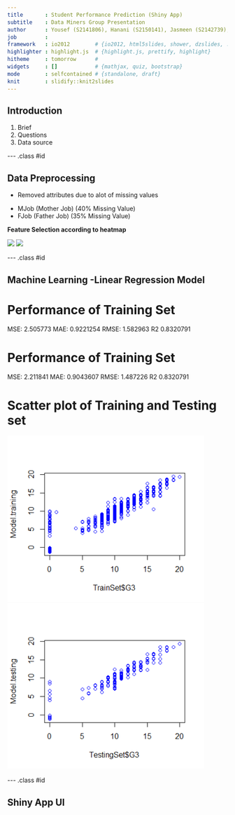 ```yaml
---
title       : Student Performance Prediction (Shiny App)
subtitle    : Data Miners Group Presentation
author      : Yousef (S2141806), Hanani (S2150141), Jasmeen (S2142739), Loh Cin (S2141070)
job         : 
framework   : io2012        # {io2012, html5slides, shower, dzslides, ...}
highlighter : highlight.js  # {highlight.js, prettify, highlight}
hitheme     : tomorrow      # 
widgets     : []            # {mathjax, quiz, bootstrap}
mode        : selfcontained # {standalone, draft}
knit        : slidify::knit2slides
---
```


## Introduction

1. Brief
2. Questions
3. Data source

--- .class #id 

## Data Preprocessing
* Removed attributes due to alot of missing values
 - MJob (Mother Job) (40% Missing Value)
 - FJob (Father Job) (35% Missing Value)

<b>Feature Selection according to heatmap</b>

<img src=assets/img/heatmap.png style="width: 400px"> <img src=assets/img/correlated.png style="width: 400px"> 


--- .class #id
## Machine Learning -Linear Regression Model


# Performance of Training Set
MSE:  2.505773 MAE:  0.9221254  RMSE:  1.582963 R2 0.8320791

# Performance of Training Set
MSE:  2.211841 MAE:  0.9043607  RMSE:  1.487226 R2 0.8320791

# Scatter plot of Training and Testing set
<img src=assets/img/Rplot.png style="width: 450px"> <img src=assets/img/Rplot01.png style="width: 450px"> 

--- .class #id
## Shiny App UI



